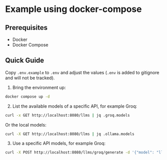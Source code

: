 # Example using docker-compose

## Prerequisites

- Docker
- Docker Compose

## Quick Guide

Copy `.env.example` to `.env` and adjust the values (`.env` is added to gitignore and will not be tracked).

1. Bring the environment up:

```bash
docker compose up -d
```

2. List the available models of a specific API, for example Groq:

```bash
curl -x GET http://localhost:8080/llms | jq .groq.models
```

Or the local models:

```bash
curl -X GET http://localhost:8080/llms | jq .ollama.models
```

3. Use a specific API models, for example Groq:

```bash
curl -X POST http://localhost:8080/llms/groq/generate -d '{"model": "llama-3.3-70b-versatile", "prompt": "Explain the importance of fast language models. Keep it short and concise."}' | jq .
```
